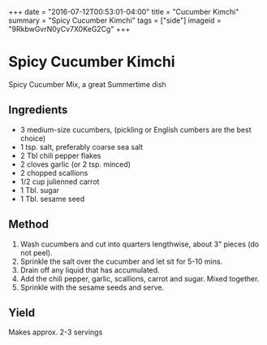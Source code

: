 +++
date = "2016-07-12T00:53:01-04:00"
title = "Cucumber Kimchi"
summary = "Spicy Cucumber Kimchi"
tags = ["side"]
imageid = "9RkbwGvrN0yCv7X0KeG2Cg"
+++

# Spicy Cucumber Kimchi

Spicy Cucumber Mix, a great Summertime dish

## Ingredients

- 3 medium-size cucumbers, (pickling or English cumbers are the best choice)
- 1 tsp. salt, preferably coarse sea salt
- 2 Tbl chili pepper flakes
- 2 cloves garlic (or 2 tsp. minced)
- 2 chopped scallions
- 1/2 cup julienned carrot	
- 1 Tbl. sugar
- 1 Tbl. sesame seed

## Method

1. Wash cucumbers and cut into quarters lengthwise, about 3" pieces (do not peel).
2. Sprinkle the salt over the cucumber and let sit for 5-10 mins.
3. Drain off any liquid that has accumulated.
4. Add the chili pepper, garlic, scallions, carrot and sugar.  Mixed together.
5. Sprinkle with the sesame seeds and serve.

## Yield

Makes approx. 2-3 servings